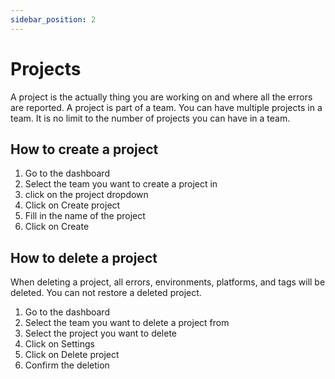 ```yaml
---
sidebar_position: 2
---
```


# Projects

A project is the actually thing you are working on and where all the errors are reported. A project is part of a team. You can have multiple projects in a team. It is no limit to the number of projects you can have in a team.

## How to create a project

1. Go to the dashboard
2. Select the team you want to create a project in
3. click on the project dropdown
4. Click on Create project
5. Fill in the name of the project
6. Click on Create

## How to delete a project

When deleting a project, all errors, environments, platforms, and tags will be deleted. You can not restore a deleted project.

1. Go to the dashboard
2. Select the team you want to delete a project from
3. Select the project you want to delete
4. Click on Settings
5. Click on Delete project
6. Confirm the deletion